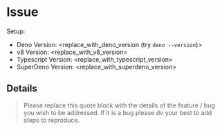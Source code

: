 # Issue

Setup:

- Deno Version: <replace_with_deno_version (try `deno --version`)>
- v8 Version: <replace_with_v8_version>
- Typescript Version: <replace_with_typescript_version>
- SuperDeno Version: <replace_with_superdeno_version>

## Details

> Please replace this quote block with the details of the feature / bug you wish
> to be addressed. If it is a bug please do your best to add steps to reproduce.
